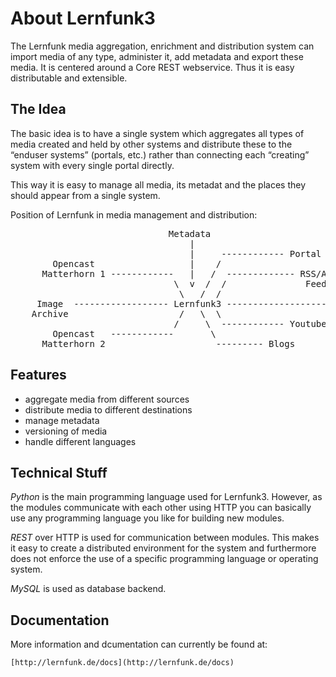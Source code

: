 About Lernfunk3
===============

The Lernfunk media aggregation, enrichment and distribution system can import
media of any type, administer it, add metadata and export these media. It is
centered around a Core REST webservice. Thus it is easy distributable and
extensible.

The Idea
--------

The basic idea is to have a single system which aggregates all types of media
created and held by other systems and distribute these to the “enduser systems”
(portals, etc.) rather than connecting each “creating” system with every single
portal directly.

This way it is easy to manage all media, its metadat and the places they should
appear from a single system.

Position of Lernfunk in media management and distribution:

<pre>
                              Metadata
                                  |
                                  |     ------------ Portal
        Opencast                  |    /
      Matterhorn 1 ------------   |   /  ------------- RSS/ATOM 
                               \  v  /  /               Feeds
                                \   /  /
     Image  ------------------ Lernfunk3 ------------------- Stud.IP
    Archive                     /   \  \                      (LMS)
                               /     \  ------------ Youtube
        Opencast   ------------       \
      Matterhorn 2                     --------- Blogs
</pre>

Features
--------

- aggregate media from different sources
- distribute media to different destinations
- manage metadata
- versioning of media
- handle different languages

Technical Stuff
---------------

*Python* is the main programming language used for Lernfunk3. However, as the
modules communicate with each other using HTTP you can basically use any
programming language you like for building new modules.

*REST* over HTTP is used for communication between modules. This makes it easy
to create a distributed environment for the system and furthermore does not
enforce the use of a specific programming language or operating system.

*MySQL* is used as database backend.

Documentation
-------------

More information and dcumentation can currently be found at:

	[http://lernfunk.de/docs](http://lernfunk.de/docs)
